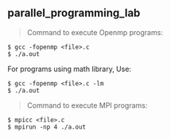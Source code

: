 ## parallel_programming_lab  

> Command to execute Openmp programs:

```
$ gcc -fopenmp <file>.c  
$ ./a.out  
```

For programs using math library, Use:
```
$ gcc -fopenmp <file>.c -lm
$ ./a.out  
```

> Command to execute MPI programs:

```
$ mpicc <file>.c
$ mpirun -np 4 ./a.out
```


